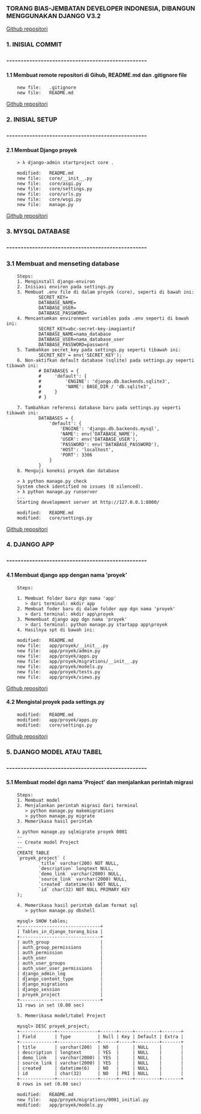 ### TORANG BIAS-JEMBATAN DEVELOPER INDONESIA, DIBANGUN MENGGUNAKAN DJANGO V3.2


<a href="https://github.com/gurnitha/django-torang-bisa" target="_blank">Github repositori</a>


### 1. INISIAL COMMIT
### -------------------------------------------------


#### 1.1 Membuat remote repositori di Gihub, README.md dan .gitignore file

        new file:   .gitignore
        new file:   README.md

<a href="https://github.com/gurnitha/django-torang-bisa/commits/main" target="_blank">Github repositori</a>


### 2. INISIAL SETUP
### -------------------------------------------------


#### 2.1 Membuat Django proyek

        > λ django-admin startproject core .

        modified:   README.md
        new file:   core/__init__.py
        new file:   core/asgi.py
        new file:   core/settings.py
        new file:   core/urls.py
        new file:   core/wsgi.py
        new file:   manage.py

<a href="https://github.com/gurnitha/django-torang-bisa/commits/main" target="_blank" rel="noopener noreferrer">Github repositori</a>


### 3. MYSQL DATABASE
### -------------------------------------------------


### 3.1 Membuat and menseting database

        Steps:
        1. Menginstall django-environ
        2. Inisiasi environ pada settings.py 
        3. Membuat .env file di dalam proyek (core), seperti di bawah ini:
                SECRET_KEY=
                DATABASE_NAME=
                DATABASE_USER=
                DATABASE_PASSWORD=
        4. Mencantumkan environment variables pada .env seperti di bawah ini:
                SECRET_KEY=abc-secret-key-imagiantif
                DATABASE_NAME=nama_database
                DATABASE_USER=nama_database_user
                DATABASE_PASSWORD=password
        5. Tambahkan secret_key pada settings.py seperti tibawah ini:
                SECRET_KEY = env('SECRET_KEY');
        6. Non-aktifkan default database (sqlite) pada settings.py seperti tibawah ini:
                # DATABASES = {
                #     'default': {
                #         'ENGINE': 'django.db.backends.sqlite3',
                #         'NAME': BASE_DIR / 'db.sqlite3',
                #     }
                # }

        7. Tambahkan referensi database baru pada settings.py seperti tibawah ini:
                DATABASES = {
                    'default': {
                        'ENGINE': 'django.db.backends.mysql',
                        'NAME': env('DATABASE_NAME'),
                        'USER': env('DATABASE_USER'),
                        'PASSWORD': env('DATABASE_PASSWORD'),
                        'HOST': 'localhost',
                        'PORT': 3306
                    }
                }
        8. Menguji koneksi proyek dan database

        > λ python manage.py check
        System check identified no issues (0 silenced).
        > λ python manage.py runserver
        ...
        Starting development server at http://127.0.0.1:8000/

        modified:   README.md
        modified:   core/settings.py

<a href="https://github.com/gurnitha/django-torang-bisa/commit/ba06979cf35628726f0f1feca15a95811755ad05" target="_blank" rel="noopener noreferrer">Github repositori</a>


### 4. DJANGO APP
### -------------------------------------------------


#### 4.1 Membuat django app dengan nama 'proyek'

        Steps:

        1. Membuat folder baru dgn nama 'app'
           > dari terminal: mkdir app
        2. Membuat foder baru di dalam folder app dgn nama 'proyek'
           > dari terminal: mkdir app\proyek
        3. Memembuat django app dgn nama 'proyek'
           > dari terminal: python manage.py startapp app\proyek
        4. Hasilnya spt di bawah ini:

        modified:   README.md
        new file:   app/proyek/__init__.py
        new file:   app/proyek/admin.py
        new file:   app/proyek/apps.py
        new file:   app/proyek/migrations/__init__.py
        new file:   app/proyek/models.py
        new file:   app/proyek/tests.py
        new file:   app/proyek/views.py       

<a href="https://github.com/gurnitha/django-torang-bisa/commit/134ee3940b5dc1375525df4cc318326c4d462c6e" target="_blank" rel="noopener noreferrer">Github repositori</a>


#### 4.2 Mengistal proyek pada settings.py

        modified:   README.md
        modified:   app/proyek/apps.py
        modified:   core/settings.py

<a href="https://github.com/gurnitha/django-torang-bisa/commit/5d99f6cb698d4dc6b2e220f604c50119b4254e0b" target="_blank" rel="noopener noreferrer">Github repositori</a>


### 5. DJANGO MODEL ATAU TABEL
### -------------------------------------------------


#### 5.1 Membuat model dgn nama 'Project' dan menjalankan perintah migrasi

        Steps:
        1. Membuat model
        2. Menjalankan perintah migrasi dari terminal
           > python manage.py makemigrations
           > python manage.py migrate
        3. Memerikasa hasil perintah

        λ python manage.py sqlmigrate proyek 0001
        --
        -- Create model Project
        --
        CREATE TABLE 
        `proyek_project` (
                `title` varchar(200) NOT NULL, 
                `description` longtext NULL, 
                `demo_link` varchar(2000) NULL, 
                `source_link` varchar(2000) NULL, 
                `created` datetime(6) NOT NULL, 
                `id` char(32) NOT NULL PRIMARY KEY
        ); 

        4. Memerikasa hasil perintah dalam format sql        
           > python manage.py dbshell 

        mysql> SHOW tables;
        +------------------------------+
        | Tables_in_django_torang_bisa |
        +------------------------------+
        | auth_group                   |
        | auth_group_permissions       |
        | auth_permission              |
        | auth_user                    |
        | auth_user_groups             |
        | auth_user_user_permissions   |
        | django_admin_log             |
        | django_content_type          |
        | django_migrations            |
        | django_session               |
        | proyek_project               |
        +------------------------------+
        11 rows in set (0.00 sec)

        5. Memerikasa model/tabel Project

        mysql> DESC proyek_project;
        +-------------+---------------+------+-----+---------+-------+
        | Field       | Type          | Null | Key | Default | Extra |
        +-------------+---------------+------+-----+---------+-------+
        | title       | varchar(200)  | NO   |     | NULL    |       |
        | description | longtext      | YES  |     | NULL    |       |
        | demo_link   | varchar(2000) | YES  |     | NULL    |       |
        | source_link | varchar(2000) | YES  |     | NULL    |       |
        | created     | datetime(6)   | NO   |     | NULL    |       |
        | id          | char(32)      | NO   | PRI | NULL    |       |
        +-------------+---------------+------+-----+---------+-------+
        6 rows in set (0.00 sec)        

        modified:   README.md
        new file:   app/proyek/migrations/0001_initial.py
        modified:   app/proyek/models.py




















































































































































































































































































